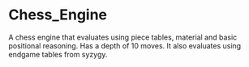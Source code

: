 # Chess_Engine
A chess engine that evaluates using piece tables, material and basic positional reasoning. Has a depth of 10 moves. It also evaluates using endgame tables from syzygy.
